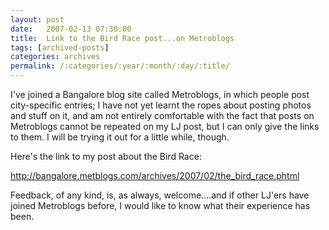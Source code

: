 ```yaml
---
layout: post
date:	2007-02-13 07:30:00
title:  Link to the Bird Race post...on Metroblogs
tags: [archived-posts]
categories: archives
permalink: /:categories/:year/:month/:day/:title/
---
```

I've joined a Bangalore blog site called Metroblogs, in which people post city-specific entries; I have not yet learnt the ropes about posting photos and stuff on it, and am not entirely comfortable with the fact that posts on Metroblogs cannot be repeated on my LJ post, but I can only give the links to them. I will be trying it out for a little while, though.

Here's the link to my post about the Bird Race:


http://bangalore.metblogs.com/archives/2007/02/the_bird_race.phtml


Feedback, of any kind, is, as always, welcome....and if other LJ'ers have joined Metroblogs before, I would like to know what their experience has been.
